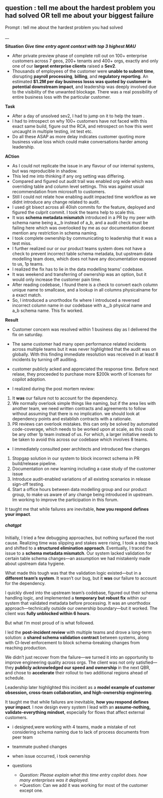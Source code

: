 question : tell me about the hardest problem you had solved
    OR
    tell me about your biggest failure
--
Prompt : tell me about the hardest problem you had solved

__

**Situation**
***Give time entry agent context with top 3 highest MAU***
- After private preview phase of complete roll out on 100+ enterprise customers across 7 geos, 200+ tenants and 400+ orgs, exactly and only one of our **largest enterprise clients** raised a **Sev2**. 
- Thousands of employees of the customer were **unable to submit time**, disrupting **payroll processing**, **billing**, and **regulatory reporting**. An estimated **\$1.2M per day business losss was quoted by customer in potential downstream impact**, and leadership was deeply involved due to the visibility of the unwanted blockage. There was a real possibility of entire business loss with the particular customer.


**Task**
- After a day of unsolved sev2, I had to jump on it to help the team . 
- I had to introspect on why 100+ customers have not faced with this exact same build, figure out the RCA, and retrospect on how this went uncaught in multiple testing, int test etc. 
- Do all these ASAP as more delay indicates customer quoting more business value loss which could make conversations harder among leadership.


**ACtion**
- As I could not replicate the issue in any flavour of our internal systems, but was reproducible in shadow.
- This led me into thinking if any org setting was differing. 
- Compared and figured out audit trail was enabled org wide which was overriding table and column level settings. This was against usual recommendation from microsoft to customers. 
- Still I could not relate how enabling audit impacted time workflow as we didnt introduce any change related to audit.
- I used git bisect across all 40ish commits for the feature, deployed and figured the culprit commit. I took the teams help to scale this.
- It was **schema metadata mismatch** introduced in a PR by my peer with schema name being a__b instead of a_b, and a audit check must be failing here which was overlooked by me as our documentation doesnt mention any restriction in schema naming.
- I took complete ownership by communicating to leadership that it was a test miss.
-  I further realized our or our product teams system does not have a check to prevent incorrect table schema metadata, but upstream data modelling team does, which does not have any documentation exposed to us, 1p teams.
- I realized the fix has to lie in the data modelling teams' codebase.
- It was weekend and transferring of ownership was an option, but it would only increase the customer pain time.
- After reading codebase, I found there is a check to convert each column unique name to smallcase, and a lookup in all columns physicalname for a exact match.
- So, I introduced a unorthodox fix where I introduced a reversed incorrect column name in our codebase with a__b physical name and a_b schema name. This fix worked.

**Result**

- Customer concern was resolved within 1 business day as I delivered the fix on saturday.
- The same customer had many open performance related incidents across multiple teams but it was never highlighted that the audit was on globally. With this finding immediate resolution was received in at least 8 incidents by turning off auditing.
- customer publicly acked and appreciated the response time. Before next relase, they proceeded to purchase more $200k worth of licenses for copilot adoption.

- I realized during the post mortem review:
1. It **was** our failure not to account for the dependency. 
2. We normally overlook simple things like naming, but if the area lies with another team, we need written contracts and agreements to follow without assuming that there is no implication. we should look at dependency points and establish contracts with a rationale.
3. PR reviews can overlook mistakes. this can only be solved by automated code-coverage, which needs to be worked upon at scale, as this could be any other 1p team instead of us. For which, a larger initiative needs to be taken to avoid this across our codebase which involves 8 teams.

-  I immediately consulted peer architects and introduced few changes
1. Stopgap solution in our system to block incorrect schema in PR build/release pipeline.
2. Documentation on new learning including a case study of the customer issue
3. Introduce audit-enabled variations of all existing scenarios in release sign-off testing.
4. Start a office hours between data modelling group and our product group, to make us aware of any change being introduced in upstream. Im working to improve the participation in this forum.

It taught me that while failures are inevitable, **how you respond defines your impact**.





##### ***chatgpt***



Initially, I tried a few debugging approaches, but nothing surfaced the root cause. Realizing time was slipping and stakes were rising, I took a step back and shifted to a **structured elimination approach**. Eventually, I traced the issue to a **schema metadata mismatch**. Our system lacked validation for certain table schema changes—an assumption we had mistakenly made about upstream data hygiene.

What made this tough was that the validation logic existed—but in a **different team’s system**. It wasn’t our bug, but it **was** our failure to account for the dependency.

I quickly dived into the upstream team’s codebase, figured out their schema handling logic, and implemented a **temporary but robust fix** within our system that validated metadata before processing. It was an unorthodox approach—technically outside our ownership boundary—but it worked. The client was **fully unblocked within 6 hours**.

But what I’m most proud of is what followed.

I led the **post-incident review** with multiple teams and drove a long-term solution: a **shared schema validation contract** between systems, along with CI-level enforcement to block schema-breaking changes from reaching production.

We didn’t just recover from the failure—we turned it into an opportunity to improve engineering quality across orgs. The client was not only satisfied—they **publicly acknowledged our speed and ownership** in the next QBR, and chose to **accelerate** their rollout to two additional regions ahead of schedule.

Leadership later highlighted this incident as a **model example of customer obsession, cross-team collaboration, and high-ownership engineering**.

It taught me that while failures are inevitable, **how you respond defines your impact**. I now design every system I lead with an **assume-nothing, validate-everything mindset**, especially for flows that affect external customers.


- i designed,were working with 4 teams, made a mistake of not considering schema naming due to lack of process documents from peer team
- teammate pushed changes
- when issue occurred, i took ownership


- questions
    - *Question: Please explain what this time entry copilot does. how many enterprises was it deployed.*
    - *Question: Can we add it was working for most of the customer except one.